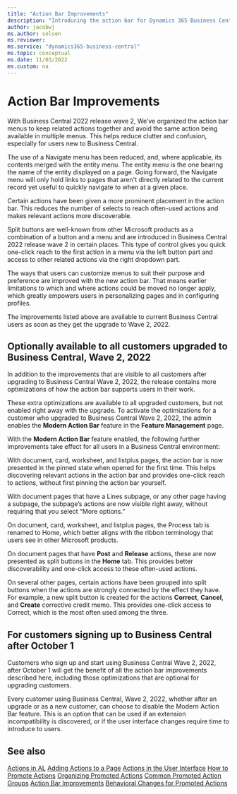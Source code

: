 ```yaml
---
title: "Action Bar Improvements"
description: "Introducing the action bar for Dynamics 365 Business Central"
author: jacobwj
ms.author: solsen
ms.reviewer: 
ms.service: "dynamics365-business-central"
ms.topic: conceptual
ms.date: 11/03/2022
ms.custom: na
---
```


# Action Bar Improvements

<!-- For customers upgraded to Business Central, Wave 2, 2022 -->

With Business Central 2022 release wave 2, We’ve organized the action bar menus to keep related actions together and avoid the same action being available in multiple menus. This helps reduce clutter and confusion, especially for users new to Business Central. 

The use of a Navigate menu has been reduced, and, where applicable, its contents merged with the entity menu. The entity menu is the one bearing the name of the entity displayed on a page. Going forward, the Navigate menu will only hold links to pages that aren't directly related to the current record yet useful to quickly navigate to when at a given place. 

Certain actions have been given a more prominent placement in the action bar. This reduces the number of selects to reach often-used actions and makes relevant actions more discoverable. 

Split buttons are well-known from other Microsoft products as a combination of a button and a menu and are introduced in Business Central 2022 release wave 2 in certain places. This type of control gives you quick one-click reach to the first action in a menu via the left button part and access to other related actions via the right dropdown part. 

The ways that users can customize menus to suit their purpose and preference are improved with the new action bar. That means earlier limitations to which and where actions could be moved no longer apply, which greatly empowers users in personalizing pages and in configuring profiles. 

The improvements listed above are available to current Business Central users as soon as they get the upgrade to Wave 2, 2022. 

## Optionally available to all customers upgraded to Business Central, Wave 2, 2022 

In addition to the improvements that are visible to all customers after upgrading to Business Central Wave 2, 2022, the release contains more optimizations of how the action bar supports users in their work. 

These extra optimizations are available to all upgraded customers, but not enabled right away with the upgrade. To activate the optimizations for a customer who upgraded to Business Central Wave 2, 2022, the admin enables the **Modern Action Bar** feature in the **Feature Management** page.  

With the **Modern Action Bar** feature enabled, the following further improvements take effect for all users in a Business Central environment: 

With document, card, worksheet, and listplus pages, the action bar is now presented in the pinned state when opened for the first time. This helps discovering relevant actions in the action bar and provides one-click reach to actions, without first pinning the action bar yourself. 

With document pages that have a Lines subpage, or any other page having a subpage, the subpage’s actions are now visible right away, without requiring that you select “More options.” 

On document, card, worksheet, and listplus pages, the Process tab is renamed to Home, which better aligns with the ribbon terminology that users see in other Microsoft products. 

On document pages that have **Post** and **Release** actions, these are now presented as split buttons in the **Home** tab. This provides better discoverability and one-click access to these often-used actions. 

On several other pages, certain actions have been grouped into split buttons when the actions are strongly connected by the effect they have. For example, a new split button is created for the actions **Correct**, **Cancel**, and **Create** corrective credit memo. This provides one-click access to Correct, which is the most often used among the three. 

## For customers signing up to Business Central after October 1 

Customers who sign up and start using Business Central Wave 2, 2022, after October 1 will get the benefit of all the action bar improvements described here, including those optimizations that are optional for upgrading customers. 

Every customer using Business Central, Wave 2, 2022, whether after an upgrade or as a new customer, can choose to disable the Modern Action Bar feature. This is an option that can be used if an extension incompatibility is discovered, or if the user interface changes require time to introduce to users. 

## See also

[Actions in AL](developer/devenv-actions-overview.md)
[Adding Actions to a Page](developer/devenv-adding-actions-to-a-page.md)
[Actions in the User Interface](developer/devenv-actions-user-interface.md)
[How to Promote Actions](developer/devenv-promoted-actions.md)
[Organizing Promoted Actions](developer/devenv-organizing-promoted-actions.md)
[Common Promoted Action Groups](developer/devenv-common-promoted-action-groups.md)
[Action Bar Improvements](developer/devenv-action-bar-improvements.md)
[Behavioral Changes for Promoted Actions](developer/devenv-promoted-actions-behavioral-changes.md)